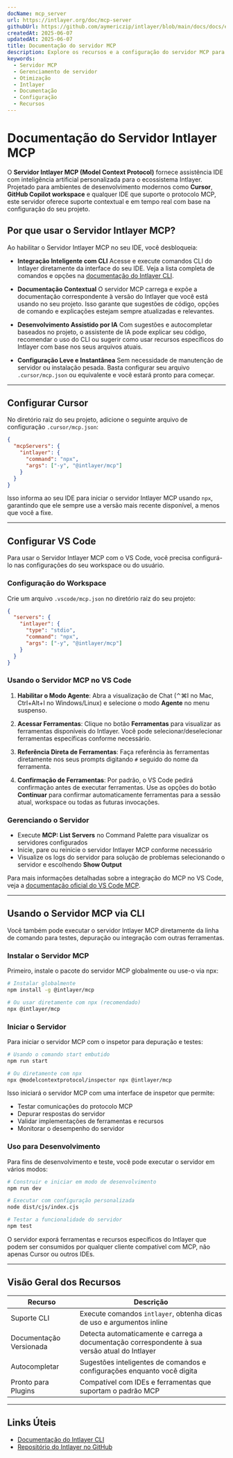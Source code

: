 ```yaml
---
docName: mcp_server
url: https://intlayer.org/doc/mcp-server
githubUrl: https://github.com/aymericzip/intlayer/blob/main/docs/docs/en/mcp_server.md
createdAt: 2025-06-07
updatedAt: 2025-06-07
title: Documentação do servidor MCP
description: Explore os recursos e a configuração do servidor MCP para otimizar o gerenciamento e as operações do seu servidor.
keywords:
  - Servidor MCP
  - Gerenciamento de servidor
  - Otimização
  - Intlayer
  - Documentação
  - Configuração
  - Recursos
---
```


# Documentação do Servidor Intlayer MCP

O **Servidor Intlayer MCP (Model Context Protocol)** fornece assistência IDE com inteligência artificial personalizada para o ecossistema Intlayer. Projetado para ambientes de desenvolvimento modernos como **Cursor**, **GitHub Copilot workspace** e qualquer IDE que suporte o protocolo MCP, este servidor oferece suporte contextual e em tempo real com base na configuração do seu projeto.

## Por que usar o Servidor Intlayer MCP?

Ao habilitar o Servidor Intlayer MCP no seu IDE, você desbloqueia:

- **Integração Inteligente com CLI**
  Acesse e execute comandos CLI do Intlayer diretamente da interface do seu IDE. Veja a lista completa de comandos e opções na [documentação do Intlayer CLI](https://github.com/aymericzip/intlayer/blob/main/docs/docs/pt/intlayer_cli.md).

- **Documentação Contextual**
  O servidor MCP carrega e expõe a documentação correspondente à versão do Intlayer que você está usando no seu projeto. Isso garante que sugestões de código, opções de comando e explicações estejam sempre atualizadas e relevantes.

- **Desenvolvimento Assistido por IA**
  Com sugestões e autocompletar baseados no projeto, o assistente de IA pode explicar seu código, recomendar o uso do CLI ou sugerir como usar recursos específicos do Intlayer com base nos seus arquivos atuais.

- **Configuração Leve e Instantânea**
  Sem necessidade de manutenção de servidor ou instalação pesada. Basta configurar seu arquivo `.cursor/mcp.json` ou equivalente e você estará pronto para começar.

---

## Configurar Cursor

No diretório raiz do seu projeto, adicione o seguinte arquivo de configuração `.cursor/mcp.json`:

```json
{
  "mcpServers": {
    "intlayer": {
      "command": "npx",
      "args": ["-y", "@intlayer/mcp"]
    }
  }
}
```

Isso informa ao seu IDE para iniciar o servidor Intlayer MCP usando `npx`, garantindo que ele sempre use a versão mais recente disponível, a menos que você a fixe.

---

## Configurar VS Code

Para usar o Servidor Intlayer MCP com o VS Code, você precisa configurá-lo nas configurações do seu workspace ou do usuário.

### Configuração do Workspace

Crie um arquivo `.vscode/mcp.json` no diretório raiz do seu projeto:

```json
{
  "servers": {
    "intlayer": {
      "type": "stdio",
      "command": "npx",
      "args": ["-y", "@intlayer/mcp"]
    }
  }
}
```

### Usando o Servidor MCP no VS Code

1. **Habilitar o Modo Agente**: Abra a visualização de Chat (⌃⌘I no Mac, Ctrl+Alt+I no Windows/Linux) e selecione o modo **Agente** no menu suspenso.

2. **Acessar Ferramentas**: Clique no botão **Ferramentas** para visualizar as ferramentas disponíveis do Intlayer. Você pode selecionar/deselecionar ferramentas específicas conforme necessário.

3. **Referência Direta de Ferramentas**: Faça referência às ferramentas diretamente nos seus prompts digitando `#` seguido do nome da ferramenta.

4. **Confirmação de Ferramentas**: Por padrão, o VS Code pedirá confirmação antes de executar ferramentas. Use as opções do botão **Continuar** para confirmar automaticamente ferramentas para a sessão atual, workspace ou todas as futuras invocações.

### Gerenciando o Servidor

- Execute **MCP: List Servers** no Command Palette para visualizar os servidores configurados
- Inicie, pare ou reinicie o servidor Intlayer MCP conforme necessário
- Visualize os logs do servidor para solução de problemas selecionando o servidor e escolhendo **Show Output**

Para mais informações detalhadas sobre a integração do MCP no VS Code, veja a [documentação oficial do VS Code MCP](https://code.visualstudio.com/docs/copilot/chat/mcp-servers).

---

## Usando o Servidor MCP via CLI

Você também pode executar o servidor Intlayer MCP diretamente da linha de comando para testes, depuração ou integração com outras ferramentas.

### Instalar o Servidor MCP

Primeiro, instale o pacote do servidor MCP globalmente ou use-o via npx:

```bash
# Instalar globalmente
npm install -g @intlayer/mcp

# Ou usar diretamente com npx (recomendado)
npx @intlayer/mcp
```

### Iniciar o Servidor

Para iniciar o servidor MCP com o inspetor para depuração e testes:

```bash
# Usando o comando start embutido
npm run start

# Ou diretamente com npx
npx @modelcontextprotocol/inspector npx @intlayer/mcp
```

Isso iniciará o servidor MCP com uma interface de inspetor que permite:

- Testar comunicações do protocolo MCP
- Depurar respostas do servidor
- Validar implementações de ferramentas e recursos
- Monitorar o desempenho do servidor

### Uso para Desenvolvimento

Para fins de desenvolvimento e teste, você pode executar o servidor em vários modos:

```bash
# Construir e iniciar em modo de desenvolvimento
npm run dev

# Executar com configuração personalizada
node dist/cjs/index.cjs

# Testar a funcionalidade do servidor
npm test
```

O servidor exporá ferramentas e recursos específicos do Intlayer que podem ser consumidos por qualquer cliente compatível com MCP, não apenas Cursor ou outros IDEs.

---

## Visão Geral dos Recursos

| Recurso                 | Descrição                                                                                      |
| ----------------------- | ---------------------------------------------------------------------------------------------- |
| Suporte CLI             | Execute comandos `intlayer`, obtenha dicas de uso e argumentos inline                          |
| Documentação Versionada | Detecta automaticamente e carrega a documentação correspondente à sua versão atual do Intlayer |
| Autocompletar           | Sugestões inteligentes de comandos e configurações enquanto você digita                        |
| Pronto para Plugins     | Compatível com IDEs e ferramentas que suportam o padrão MCP                                    |

---

## Links Úteis

- [Documentação do Intlayer CLI](https://github.com/aymericzip/intlayer/blob/main/docs/docs/pt/intlayer_cli.md)
- [Repositório do Intlayer no GitHub](https://github.com/aymericzip/intlayer)
